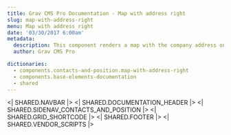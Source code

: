 ```yaml
---
title: Grav CMS Pro Documentation - Map with address right
slug: map-with-address-right
menu: Map with address right
date: '03/30/2017 6:00am'
metadata:
  description: This component renders a map with the company address on its right
  author: Grav CMS Pro

dictionaries:
  - components.contacts-and-position.map-with-address-right
  - components.base-elements-documentation
  - shared
---
```


<| SHARED.NAVBAR |>
<| SHARED.DOCUMENTATION_HEADER |>
<| SHARED.SIDENAV_CONTACTS_AND_POSITION |>
<| SHARED.GRID_SHORTCODE |>
<| SHARED.FOOTER |>
<| SHARED.VENDOR_SCRIPTS |>
